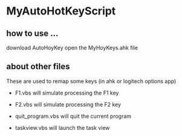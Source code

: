# MyAutoHotKeyScript

## how to use ...
download AutoHoyKey
open the MyHoyKeys.ahk file


## about other files
These are used to remap some keys (in ahk or logitech options app)

* F1.vbs 
will simulate processing the F1 key

* F2.vbs 
will simulate processing the F2 key

* quit_program.vbs
will quit the current program

* taskview.vbs
will launch the task view